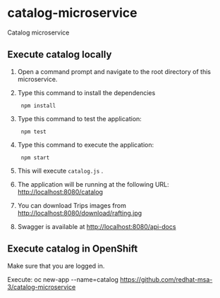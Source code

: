 # catalog-microservice
Catalog microservice


Execute catalog locally
-----------------------

1. Open a command prompt and navigate to the root directory of this microservice.
2. Type this command to install the dependencies

        npm install

3. Type this command to test the application:

        npm test

4. Type this command to execute the application:

        npm start

5. This will execute `catalog.js` .
6. The application will be running at the following URL: <http://localhost:8080/catalog>
7. You can download Trips images from <http://localhost:8080/download/rafting.jpg>
8. Swagger is available at <http://localhost:8080/api-docs>


Execute catalog in OpenShift
-----------------------------

Make sure that you are logged in.

Execute:
    oc new-app --name=catalog https://github.com/redhat-msa-3/catalog-microservice
    

